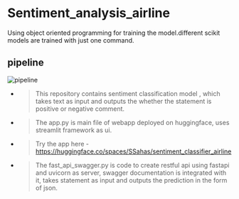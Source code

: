 # Sentiment_analysis_airline

Using object oriented programming for training the model.different scikit models are trained with just one command.

## pipeline 





![pipeline](https://user-images.githubusercontent.com/82393353/216391530-8b3991f5-897c-4893-9948-870eaf5d4d30.jpg)



- > This repository contains sentiment classification model , which takes text as input and outputs the whether the statement is positive or negative comment.

- > The app.py  is main file of webapp deployed on huggingface, uses streamlit framework as ui.

- > Try the app here - https://huggingface.co/spaces/SSahas/sentiment_classifier_airline

- > The fast_api_swagger.py is code to create restful api using fastapi and uvicorn as server, swagger documentation is integrated with it, takes statement as input and outputs the prediction in the form of json.
